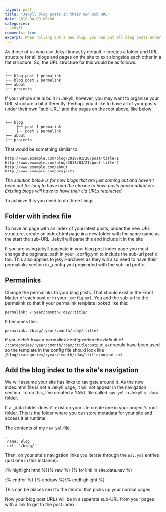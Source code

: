 ```yaml
---
layout: post
title: "Jekyll blog posts in their own sub URL"
date: 2018-04-09 00:00
categories:
- Jekyll
comments: true
excerpt: When rolling out a new blog, you can put all blog posts under their own sub URL.
---
```

As those of us who use Jekyll know, by default ir creates a folder and URL structure for all blogs and pages on the site to exit alongside each other in a flat structure. So, the URL structure for this would be as follows:

```
.
├── blog post 1 permalink
├── blog post 2 permalink
├── about
├── projects
```

If your whole site is built in Jekyll, however, you may want to organise your URL structure a bit differently. Perhaps you'd like to have all of your posts under their own "sub-URL" and the pages on the root above, like below:

```
.
├── blog
     ├── post 1 permalink
     ├── post 2 permalink
├── about
├── projects
```

That would be something similar to

```
http://www.example.com/blog/2018/03/20/post-title-1
http://www.example.com/blog/2018/03/21/post-title-2
http://www.example.com/about
http://www.example.com/projects
```

_The solution below is for new blogs that are just coming out and haven't been out for long to have had the chance to have posts bookmarked etc. Existing blogs will have to have their old URLs redirected._

To achieve this you need to do three things:

## Folder with index file
To have an page with an index of your latest posts, under the new URL structure, create an index.html page in a new folder with the same name as the start the sub-URL. Jekyll will parse this and include it in the site

<div class="warning">If you are using jekyll-paginate in your blog post index page you must change the paginate_path in your _config.yml to include the sub-url prefix too. This also applies to jekyll-archives as they will also need to have their permalinks section in _config.yml prepended with the sub-url prefix.</div>

## Permalinks
Change the permalinks to your blog posts. That should exist in the Front Matter of each post or in your `_config.yml`. You add the sub-url to the permalink so that if your permalink template looked like this:

```
permalink: /:year/:month/:day/:title/
```

It becomes this:

```
permalink: /blog/:year/:month/:day/:title/
```

If you didn't have a permalink configuration the default of `/:categories/:year/:month/:day/:title:output_ext` would have been used so the template in the config file should look like `/blog/:categories/:year/:month/:day/:title:output_ext`

## Add the blog index to the site's navigation
We will assume your site has links to navigate around it. As the new index.html file is not a Jekyll page, it will not appear in the navigation section. To do this, I've created a YAML file called `nav.yml` in Jekyll's `_data` folder.

<div class="info">If a _data folder doesn't exist on your site create one in your project's root folder. This is the folder where you can store metadata for your site and access it at runtime</div>

The contents of my `nav.yml` file:

```
-
 name: Blog
 url: '/blog/'
```

Then, on your site's navigation links you iterate through the `nav.yml` entries (just one in this instance):

{% highlight html %}{% raw %}
{% for link in site.data.nav %}
  <!-- add a link template as you would do for your normal pages  -->
{% endfor %}
{% endraw %}{% endhighlight  %}

This can be places next to the iterator that picks up your normal pages.

Now your blog post URLs will be in a seperate sub-URL from your pages with a link to get to the post index.